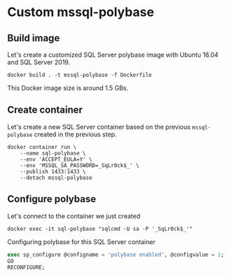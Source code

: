 # Custom mssql-polybase

## Build image

Let's create a customized SQL Server polybase image with Ubuntu 16.04 and SQL Server 2019.

```Docker
docker build . -t mssql-polybase -f Dockerfile
```
This Docker image size is around 1.5 GBs.

## Create container

Let's create a new SQL Server container based on the previous ```mssql-polybase``` created in the previous step.

```Docker
docker container run \
    --name sql-polybase \
    --env 'ACCEPT_EULA=Y' \
    --env 'MSSQL_SA_PASSWORD=_SqLr0ck$_' \
    --publish 1433:1433 \
    --detach mssql-polybase
```
    
## Configure polybase

Let's connect to the container we just created

```Docker
docker exec -it sql-polybase "sqlcmd -U sa -P '_SqLr0ck$_'"
```

Configuring polybase for this SQL Server container

```SQL
exec sp_configure @configname = 'polybase enabled', @configvalue = 1;
GO
RECONFIGURE;
```
